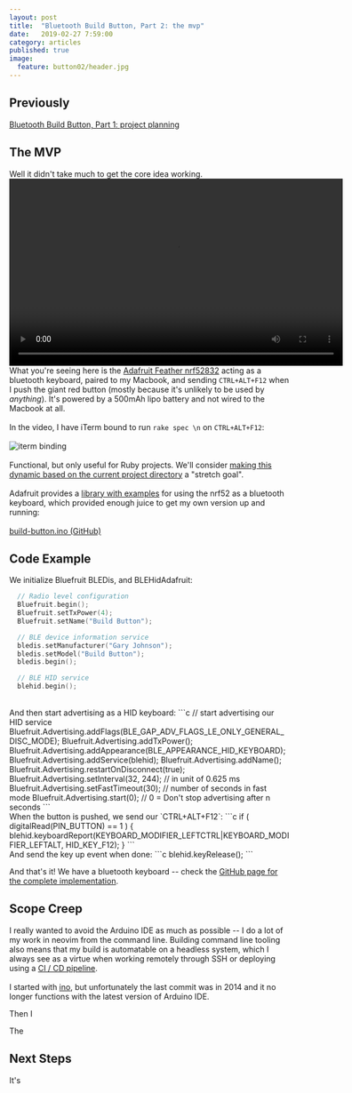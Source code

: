 ```yaml
---
layout: post
title:  "Bluetooth Build Button, Part 2: the mvp"
date:   2019-02-27 7:59:00
category: articles
published: true
image:
  feature: button02/header.jpg
---
```


## Previously

[Bluetooth Build Button, Part 1: project planning](/articles/new-project)

## The MVP 

Well it didn't take much to get the core idea working.
<br>
<video controls="controls" width="600" height="337" name="mvp" src="../../images/button02/button-mvp.mp4"></video>
<br>
What you're seeing here is the [Adafruit Feather nrf52832](https://www.adafruit.com/product/3406) acting as a bluetooth keyboard, paired to my Macbook, and sending `CTRL+ALT+F12` when I push the giant red button (mostly because it's unlikely to be used by _anything_). It's powered by a 500mAh lipo battery and not wired to the Macbook at all.
<br>
<br>
In the video, I have iTerm bound to run `rake spec \n` on `CTRL+ALT+F12`:
<br>
<br>
![iterm binding](../../images/button02/iterm-binding.png)
<br>
<br>
Functional, but only useful for Ruby projects. We'll consider [making this dynamic based on the current project directory](/articles/new-project/#scope-creep) a "stretch goal".
<br>
<br>
Adafruit provides a [library with examples](https://github.com/adafruit/Adafruit_nRF52_Arduino/blob/master/libraries/Bluefruit52Lib/examples/Peripheral/hid_keyboard/hid_keyboard.ino) for using the nrf52 as a bluetooth keyboard, which provided enough juice to get my own version up and running: 
<br>
<br>
[build-button.ino (GitHub)](https://github.com/garyjohnson/build-button/blob/cf1c7cafbe215add65a0cb004e41e90da2040dd3/firmware/build-button/build-button.ino)

## Code Example

We initialize Bluefruit BLEDis, and BLEHidAdafruit:
```c
  // Radio level configuration
  Bluefruit.begin();
  Bluefruit.setTxPower(4);
  Bluefruit.setName("Build Button");

  // BLE device information service
  bledis.setManufacturer("Gary Johnson");
  bledis.setModel("Build Button");
  bledis.begin();

  // BLE HID service
  blehid.begin();
```
<br>
And then start advertising as a HID keyboard:
```c
  // start advertising our HID service
  Bluefruit.Advertising.addFlags(BLE_GAP_ADV_FLAGS_LE_ONLY_GENERAL_DISC_MODE);
  Bluefruit.Advertising.addTxPower();
  Bluefruit.Advertising.addAppearance(BLE_APPEARANCE_HID_KEYBOARD);
  Bluefruit.Advertising.addService(blehid);
  Bluefruit.Advertising.addName();
  Bluefruit.Advertising.restartOnDisconnect(true);
  Bluefruit.Advertising.setInterval(32, 244);    // in unit of 0.625 ms
  Bluefruit.Advertising.setFastTimeout(30);      // number of seconds in fast mode
  Bluefruit.Advertising.start(0);                // 0 = Don't stop advertising after n seconds
```
<br>
When the button is pushed, we send our `CTRL+ALT+F12`:
```c 
  if ( digitalRead(PIN_BUTTON) == 1 ) {
    blehid.keyboardReport(KEYBOARD_MODIFIER_LEFTCTRL|KEYBOARD_MODIFIER_LEFTALT, HID_KEY_F12);
  }
```
<br>
And send the key up event when done:
```c
    blehid.keyRelease();
```

And that's it! We have a bluetooth keyboard -- check the [GitHub page for the complete implementation](https://github.com/garyjohnson/build-button/blob/cf1c7cafbe215add65a0cb004e41e90da2040dd3/firmware/build-button/build-button.ino).

## Scope Creep

I really wanted to avoid the Arduino IDE as much as possible -- I do a lot of my work in neovim from the command line. Building command line tooling also means that my build is automatable on a headless system, which I always see as a virtue when working remotely through SSH or deploying using a [CI / CD pipeline](https://circleci.com).
<br>
<br>
I started with [ino](https://github.com/amperka/ino), but unfortunately the last commit was in 2014 and it no longer functions with the latest version of Arduino IDE.

Then I 

The 

## Next Steps

It's 

